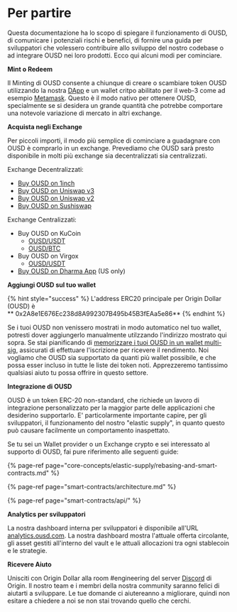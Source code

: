 # Per partire

Questa documentazione ha lo scopo di spiegare il funzionamento di OUSD, di comunicare i potenziali rischi e benefici, di fornire una guida per sviluppatori che volessero contribuire allo sviluppo del nostro codebase o ad integrare OUSD nei loro prodotti. Ecco qui alcuni modi per cominciare.

**Mint o Redeem**

Il Minting di OUSD consente a chiunque di creare o scambiare token OUSD utilizzando la nostra [DApp](www.ousd.com) e un wallet critpo abilitato per il web-3 come ad esempio [Metamask](https://www.metamask.io). Questo è il modo nativo per ottenere OUSD, specialmente se si desidera un grande quantità che potrebbe comportare una notevole variazione di mercato in altri exchange.

**Acquista negli Exchange**

Per piccoli importi, il modo più semplice di cominciare a guadagnare con OUSD è comprarlo in un exchange. Prevediamo che OUSD sarà presto disponibile in molti più exchange sia decentralizzati sia centralizzati.

Exchange Decentralizzati:

* [Buy OUSD on 1inch](https://app.1inch.io/#/1/swap/USDT/OUSD)
* [Buy OUSD on Uniswap v3](https://app.uniswap.org/#/swap?inputCurrency=0xdac17f958d2ee523a2206206994597c13d831ec7&outputCurrency=0x2A8e1E676Ec238d8A992307B495b45B3fEAa5e86)
* [Buy OUSD on Uniswap v2](https://app.uniswap.org/#/swap?inputCurrency=0xdac17f958d2ee523a2206206994597c13d831ec7&outputCurrency=0x2A8e1E676Ec238d8A992307B495b45B3fEAa5e86&use=v2)
* [Buy OUSD on Sushiswap](https://exchange.sushiswapclassic.org/#/swap?inputCurrency=0xdac17f958d2ee523a2206206994597c13d831ec7&outputCurrency=0x2a8e1e676ec238d8a992307b495b45b3feaa5e86)

Exchange Centralizzati:

* Buy OUSD on KuCoin
  * [OUSD/USDT](https://trade.kucoin.com/OUSD-USDT)
  * [OUSD/BTC](https://trade.kucoin.com/OUSD-BTC)
* Buy OUSD on Virgox
  * [OUSD/USDT](https://virgox.com/exchange/141)
* [Buy OUSD on Dharma App](https://www.dharma.io/) \(US only\)

**Aggiungi OUSD sul tuo wallet**

{% hint style="success" %}
L'address ERC20 principale per Origin Dollar \(OUSD\) è    
** 0x2A8e1E676Ec238d8A992307B495b45B3fEAa5e86**
{% endhint %}

Se i tuoi OUSD non venissero mostrati in modo automatico nel tuo wallet, potresti dover aggiungerlo manualmente utilzzando l'indirizzo mostrato qui sopra. Se stai pianificando di [memorizzare i tuoi OUSD in un wallet multi-sig](core-concepts/elastic-supply/rebasing-and-smart-contracts.md), assicurati di effettuare l'iscrizione per ricevere il rendimento. Noi vogliamo che OUSD sia supportato da quanti più wallet possibile, e che possa esser incluso in tutte le liste dei token noti. Apprezzeremo tantissimo qualsiasi aiuto tu possa offrire in questo settore.

**Integrazione di OUSD**

OUSD è un token ERC-20 non-standard, che richiede un lavoro di integrazione personalizzato per la maggior parte delle applicazioni che desiderino supportarlo. E' particolarmente importante capire, per gli sviluppatori, il funzionamento del nostro "elastic supply", in quanto questo può causare facilmente un comportamento inaspettato.

Se tu sei un Wallet provider o un Exchange crypto e sei interessato al supporto di OUSD, fai pure riferimento alle seguenti guide:

{% page-ref page="core-concepts/elastic-supply/rebasing-and-smart-contracts.md" %}

{% page-ref page="smart-contracts/architecture.md" %}

{% page-ref page="smart-contracts/api/" %}

**Analytics per sviluppatori**

La nostra dashboard interna per sviluppatori è disponibile all'URL [analytics.ousd.com](https://analytics.ousd.com). La nostra dashboard mostra l'attuale offerta circolante, gli asset gestiti all'interno del vault e le attuali allocazioni tra ogni stablecoin e le strategie.

**Ricevere Aiuto**

Unisciti con Origin Dollar alla room \#engineering del server [Discord](www.originprotocol.com/discord) di Origin.  Il nostro team e i membri della nostra community saranno felici di aiutarti a sviluppare. Le tue domande ci aiutereanno a migliorare, quindi non esitare a chiedere a noi se non stai trovando quello che cerchi.

